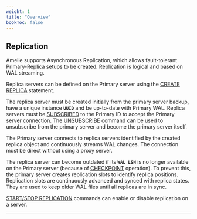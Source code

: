 ```yaml
---
weight: 1
title: "Overview"
bookToc: false
---
```


## Replication

Amelie supports Asynchronous Replication, which allows fault-tolerant Primary-Replica setups to
be created. Replication is logical and based on WAL streaming. 

Replica servers can be defined on the Primary server using the [CREATE REPLICA](/docs/repl/create) statement. 

The replica server must be created initially from the primary server backup, have a unique instance **`UUID`** and be up-to-date
with Primary WAL. Replica servers must be [SUBSCRIBED](/docs/repl/subscribe) to the Primary ID to accept the
Primary server connection.  The [UNSUBSCRIBE](/docs/repl/unsubscribe) command can be used to unsubscribe from the
primary server and become the primary server itself.

The Primary server connects to replica servers identified by the created replica object and continuously
streams WAL changes. The connection must be direct without using a proxy server.

The replica server can become outdated if its **`WAL LSN`** is no longer available on the Primary server
(because of [CHECKPOINT](/docs/reliability/checkpoint) operation). To prevent this, the primary server creates replication
slots to identify replica positions. Replication slots are continuously advanced and synced with replica states.
They are used to keep older WAL files until all replicas are in sync.

[START/STOP REPLICATION](/docs/repl/start) commands can enable or disable replication on a server.

---
